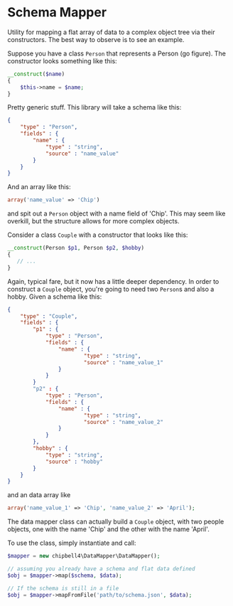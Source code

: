 # Schema Mapper
Utility for mapping a flat array of data to a complex object tree via 
their constructors. The best way to observe is to see an example.

Suppose you have a class ```Person``` that represents a Person (go figure).
The constructor looks something like this:
```PHP
__construct($name)
{
    $this->name = $name;
}
```
Pretty generic stuff. This library will take a schema like this:
```JSON
{
    "type" : "Person",
    "fields" : {
        "name" : {
            "type" : "string",
            "source" : "name_value"
        }
    }
}
```
And an array like this:
```PHP
array('name_value' => 'Chip')
```
and spit out a ```Person``` object with a name field of 'Chip'. This may
seem like overkill, but the structure allows for more complex objects.

Consider a class ```Couple``` with a constructor that looks like this:
```PHP
__construct(Person $p1, Person $p2, $hobby)
{
   // ...
}
``` 
Again, typical fare, but it now has a little deeper dependency. In order to 
construct a ```Couple``` object, you're going to need two ```Person```s and
also a hobby. Given a schema like this:
```JSON
{
    "type" : "Couple",
    "fields" : {
        "p1" : {
            "type" : "Person",
            "fields" : {
                "name" : {
						"type" : "string",
						"source" : "name_value_1"
                }
            }
        }
        "p2" : {
            "type" : "Person",
            "fields" : {
                "name" : {
						"type" : "string",
						"source" : "name_value_2"
                }
            }
        },
        "hobby" : {
            "type" : "string",
            "source" : "hobby" 
        }
    }
}
```
and an data array like
```PHP
array('name_value_1' => 'Chip', 'name_value_2' => 'April');
```
The data mapper class can actually build a ```Couple``` object, with two people
objects, one with the name 'Chip' and the other with the name 'April'.

To use the class, simply instantiate and call:
```PHP
$mapper = new chipbell4\DataMapper\DataMapper();

// assuming you already have a schema and flat data defined
$obj = $mapper->map($schema, $data);

// If the schema is still in a file
$obj = $mapper->mapFromFile('path/to/schema.json', $data);
```

